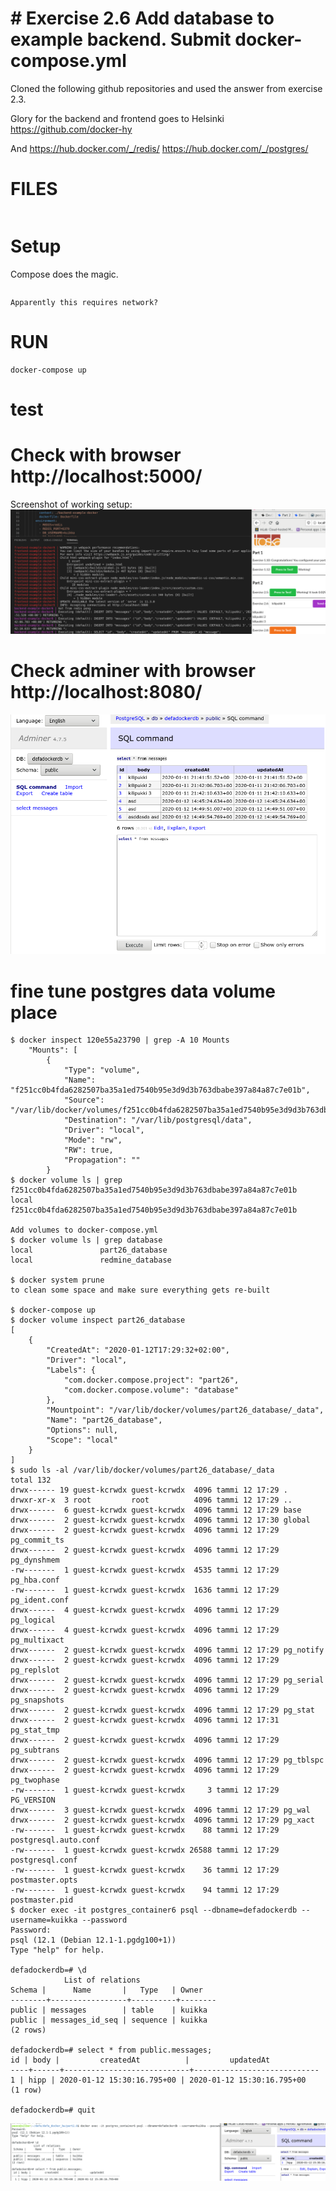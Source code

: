# # Exercise 2.6 Add database to example backend. Submit docker-compose.yml

Cloned the following github repositories and used the answer from exercise 2.3.

Glory for the backend and frontend goes to Helsinki https://github.com/docker-hy

And https://hub.docker.com/_/redis/
https://hub.docker.com/_/postgres/



# FILES

```code
```

# Setup
Compose does the magic.
```code
```
    Apparently this requires network?    
    
# RUN
```code
docker-compose up
```

# test

# Check with browser http://localhost:5000/

Screenshot of working setup:
![see screenshotfile](./db-2.6.png?raw=true "./db-2.6.png")

# Check adminer with browser http://localhost:8080/
![see screenshotfile](./adminer-select-messages-2.6.png?raw=true "./../adminer-select-messages-2.6.png")


# fine tune postgres data volume place
    $ docker inspect 120e55a23790 | grep -A 10 Mounts
        "Mounts": [
            {
                "Type": "volume",
                "Name": "f251cc0b4fda6282507ba35a1ed7540b95e3d9d3b763dbabe397a84a87c7e01b",
                "Source": "/var/lib/docker/volumes/f251cc0b4fda6282507ba35a1ed7540b95e3d9d3b763dbabe397a84a87c7e01b/_data",
                "Destination": "/var/lib/postgresql/data",
                "Driver": "local",
                "Mode": "rw",
                "RW": true,
                "Propagation": ""
            }
    $ docker volume ls | grep f251cc0b4fda6282507ba35a1ed7540b95e3d9d3b763dbabe397a84a87c7e01b
    local               f251cc0b4fda6282507ba35a1ed7540b95e3d9d3b763dbabe397a84a87c7e01b

    Add volumes to docker-compose.yml
    $ docker volume ls | grep database
    local               part26_database
    local               redmine_database

    $ docker system prune
    to clean some space and make sure everything gets re-built

    $ docker-compose up
    $ docker volume inspect part26_database
    [
        {
            "CreatedAt": "2020-01-12T17:29:32+02:00",
            "Driver": "local",
            "Labels": {
                "com.docker.compose.project": "part26",
                "com.docker.compose.volume": "database"
            },
            "Mountpoint": "/var/lib/docker/volumes/part26_database/_data",
            "Name": "part26_database",
            "Options": null,
            "Scope": "local"
        }
    ]
    $ sudo ls -al /var/lib/docker/volumes/part26_database/_data
    total 132
    drwx------ 19 guest-kcrwdx guest-kcrwdx  4096 tammi 12 17:29 .
    drwxr-xr-x  3 root         root          4096 tammi 12 17:29 ..
    drwx------  6 guest-kcrwdx guest-kcrwdx  4096 tammi 12 17:29 base
    drwx------  2 guest-kcrwdx guest-kcrwdx  4096 tammi 12 17:30 global
    drwx------  2 guest-kcrwdx guest-kcrwdx  4096 tammi 12 17:29 pg_commit_ts
    drwx------  2 guest-kcrwdx guest-kcrwdx  4096 tammi 12 17:29 pg_dynshmem
    -rw-------  1 guest-kcrwdx guest-kcrwdx  4535 tammi 12 17:29 pg_hba.conf
    -rw-------  1 guest-kcrwdx guest-kcrwdx  1636 tammi 12 17:29 pg_ident.conf
    drwx------  4 guest-kcrwdx guest-kcrwdx  4096 tammi 12 17:29 pg_logical
    drwx------  4 guest-kcrwdx guest-kcrwdx  4096 tammi 12 17:29 pg_multixact
    drwx------  2 guest-kcrwdx guest-kcrwdx  4096 tammi 12 17:29 pg_notify
    drwx------  2 guest-kcrwdx guest-kcrwdx  4096 tammi 12 17:29 pg_replslot
    drwx------  2 guest-kcrwdx guest-kcrwdx  4096 tammi 12 17:29 pg_serial
    drwx------  2 guest-kcrwdx guest-kcrwdx  4096 tammi 12 17:29 pg_snapshots
    drwx------  2 guest-kcrwdx guest-kcrwdx  4096 tammi 12 17:29 pg_stat
    drwx------  2 guest-kcrwdx guest-kcrwdx  4096 tammi 12 17:31 pg_stat_tmp
    drwx------  2 guest-kcrwdx guest-kcrwdx  4096 tammi 12 17:29 pg_subtrans
    drwx------  2 guest-kcrwdx guest-kcrwdx  4096 tammi 12 17:29 pg_tblspc
    drwx------  2 guest-kcrwdx guest-kcrwdx  4096 tammi 12 17:29 pg_twophase
    -rw-------  1 guest-kcrwdx guest-kcrwdx     3 tammi 12 17:29 PG_VERSION
    drwx------  3 guest-kcrwdx guest-kcrwdx  4096 tammi 12 17:29 pg_wal
    drwx------  2 guest-kcrwdx guest-kcrwdx  4096 tammi 12 17:29 pg_xact
    -rw-------  1 guest-kcrwdx guest-kcrwdx    88 tammi 12 17:29 postgresql.auto.conf
    -rw-------  1 guest-kcrwdx guest-kcrwdx 26588 tammi 12 17:29 postgresql.conf
    -rw-------  1 guest-kcrwdx guest-kcrwdx    36 tammi 12 17:29 postmaster.opts
    -rw-------  1 guest-kcrwdx guest-kcrwdx    94 tammi 12 17:29 postmaster.pid
    $ docker exec -it postgres_container6 psql --dbname=defadockerdb --username=kuikka --password
    Password: 
    psql (12.1 (Debian 12.1-1.pgdg100+1))
    Type "help" for help.

    defadockerdb=# \d
                List of relations
    Schema |      Name       |   Type   | Owner  
    --------+-----------------+----------+--------
    public | messages        | table    | kuikka
    public | messages_id_seq | sequence | kuikka
    (2 rows)

    defadockerdb=# select * from public.messages;
    id | body |         createdAt          |         updatedAt          
    ----+------+----------------------------+----------------------------
    1 | hipp | 2020-01-12 15:30:16.795+00 | 2020-01-12 15:30:16.795+00
    (1 row)

    defadockerdb=# quit

![see screenshotfile](./psql-vs-adminer.png?raw=true "./../psql-vs-adminer.png")
            